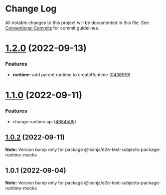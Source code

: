 # Change Log

All notable changes to this project will be documented in this file.
See [Conventional Commits](https://conventionalcommits.org) for commit guidelines.

# [1.2.0](https://github.com/leanjs/leanjs/compare/@leanjs/e2e-test-subjects-package-runtime-mocks@1.1.0...@leanjs/e2e-test-subjects-package-runtime-mocks@1.2.0) (2022-09-13)


### Features

* **runtime:** add parent runtime to createRuntime ([04369f9](https://github.com/leanjs/leanjs/commit/04369f9bb1942018f21976fdbb56600a099f7913))





# [1.1.0](https://github.com/leanjs/leanjs/compare/@leanjs/e2e-test-subjects-package-runtime-mocks@1.0.2...@leanjs/e2e-test-subjects-package-runtime-mocks@1.1.0) (2022-09-11)


### Features

* change runtime api ([4984505](https://github.com/leanjs/leanjs/commit/4984505a0d23ea768e7402189c29320c743af660))





## [1.0.2](https://github.com/leanjs/leanjs/compare/@leanjs/e2e-test-subjects-package-runtime-mocks@1.0.1...@leanjs/e2e-test-subjects-package-runtime-mocks@1.0.2) (2022-09-11)

**Note:** Version bump only for package @leanjs/e2e-test-subjects-package-runtime-mocks





## 1.0.1 (2022-09-04)

**Note:** Version bump only for package @leanjs/e2e-test-subjects-package-runtime-mocks

